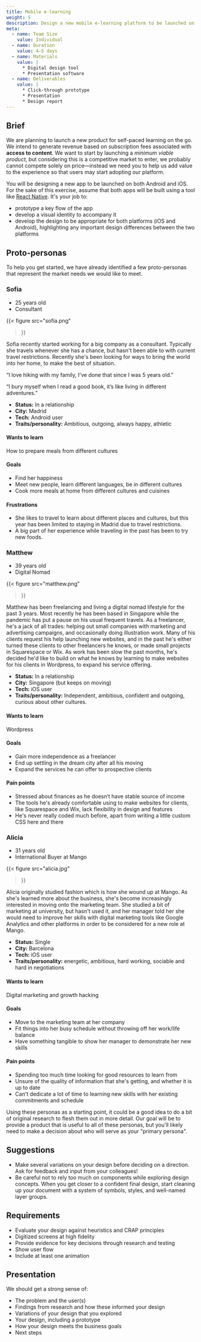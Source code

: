 ```yaml
---
title: Mobile e-learning
weight: 5
description: Design a new mobile e-learning platform to be launched on both Android and iOS.
meta:
  - name: Team Size
    value: Individual
  - name: Duration
    value: 4–5 days
  - name: Materials
    value: |
      * Digital design tool
      * Presentation software
  - name: Deliverables
    value: |
      * Click-through prototype
      * Presentation
      * Design report
---
```


## Brief

We are planning to launch a new product for self-paced learning on the go. We  intend to generate revenue based on subscription fees associated with  **access to content**. We want to start by launching a *minimum viable product*, but considering this is a competitive market to enter, we probably cannot compete solely on price—instead we need you to help us add value to the experience so that users may start adopting our platform.

You will be designing a new app to be launched on both Android and iOS. For the sake of this exercise, assume that both apps will be built using a tool like [React Native](https://reactnative.dev). It's your job to:

* prototype a key flow of the app
* develop a visual identity to accompany it
* develop the design to be appropriate for both platforms (iOS and Android), highlighting any important design differences between the two platforms


## Proto-personas

To help you get started, we have already identified a few proto-personas that represent the market needs we would like to meet.

<div class="personas full-bleed row wide-content">
  <div>

  ### Sofia

  - 25 years old
  - Consultant

  {{< figure
    src="sofia.png"
  >}}

  Sofia recently started working for a big company as a consultant. Typically she travels whenever she has a chance, but hasn't been able to with current travel restrictions. Recently she's been looking for ways to bring the world into her home, to make the best of situation.

  “I love hiking with my family, I've done that since I was 5 years old.”

  “I bury myself when I read a good book, it’s like living in different adventures.”

  - **Status:**  In a relationship
  - **City:** Madrid
  - **Tech:** Android user
  - **Traits/personality:** Ambitious, outgoing, always happy, athletic

  #### Wants to learn

  How to prepare meals from different cultures

  #### Goals

  - Find her happiness
  - Meet new people, learn different languages, be in different cultures
  - Cook more meals at home from different cultures and cuisines

  #### Frustrations

  - She likes to travel to learn about different places and cultures, but this year has been limited to staying in Madrid due to travel restrictions.
  - A big part of her experience while traveling in the past has been to try new foods.

  </div>
  <div>

  ### Matthew

  - 39 years old
  - Digital Nomad

  {{< figure
    src="matthew.png"
  >}}

  Matthew has been freelancing and living a digital nomad lifestyle for the past 3 years. Most recently he has been based in Singapore while the pandemic has put a pause on his usual frequent travels. As a freelancer, he's a jack of all trades: helping out small companies with marketing and advertising campaigns, and occasionally doing illustration work. Many of his clients request his help launching new websites, and in the past he's either turned these clients to other freelancers he knows, or made small projects in Squarespace or Wix. As work has been slow the past months, he's decided he'd like to build on what he knows by learning to make websites for his clients in Wordpress, to expand his service offering.

  - **Status:** In a relationship
  - **City:** Singapore (but keeps on moving)
  - **Tech:** iOS user
  - **Traits/personality:** Independent, ambitious, confident and outgoing, curious about other cultures.

  #### Wants to learn

  Wordpress

  #### Goals

  - Gain more independence as a freelancer
  - End up settling in the dream city after all his moving
  - Expand the services he can offer to prospective clients

  #### Pain points

  - Stressed about finances as he doesn’t have stable source of income
  - The tools he's already comfortable using to make websites for clients, like Squarespace and Wix, lack flexibility in design and features
  - He's never really coded much before, apart from writing a little custom CSS here and there

  </div>
  <div>

  ### Alicia

  - 31 years old
  - International Buyer at Mango

  {{< figure
    src="alicia.jpg"
  >}}

  Alicia originally studied fashion which is how she wound up at Mango. As she's learned more about the business, she's become increasingly interested in moving onto the marketing team. She studied a bit of marketing at university, but hasn't used it, and her manager told her she would need to improve her skills with digital marketing tools like Google Analytics and other platforms in order to be considered for a new role at Mango.

  - **Status:** Single
  - **City:** Barcelona
  - **Tech:** iOS user
  - **Traits/personality:** energetic, ambitious, hard working, sociable and hard in negotiations

  #### Wants to learn

  Digital marketing and growth hacking

  #### Goals

  - Move to the marketing team at her company
  - Fit things into her busy schedule without throwing off her work/life balance
  - Have something tangible to show her manager to demonstrate her new skills

  #### Pain points

  - Spending too much time looking for good resources to learn from
  - Unsure of the quality of information that she's getting, and whether it is up to date
  - Can't dedicate a lot of time to learning new skills with her existing commitments and schedule

  </div>
</div>

Using these personas as a starting point, it could be a good idea to do a bit of original research to flesh them out in more detail. Our goal will be to provide a product that is useful to all of these personas, but you'll likely need to make a decision about who will serve as your "primary persona".


## Suggestions

* Make several variations on your design before deciding on a direction. Ask for feedback and input from your colleagues!
* Be careful not to rely too much on components while exploring design concepts. When you get closer to a confident final design, start cleaning up your document with a system of symbols, styles, and well-named layer groups.


## Requirements

* Evaluate your design against heuristics and CRAP principles
* Digitized screens at high fidelity
* Provide evidence for key decisions through research and testing
* Show user flow
* Include at least one animation


## Presentation

We should get a strong sense of:

* The problem and the user(s)
* Findings from research and how these informed your design
* Variations of your design that you explored
* Your design, including a prototype
* How your design meets the business goals
* Next steps
